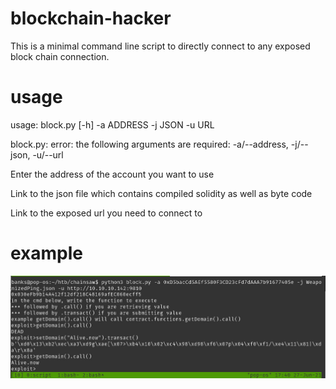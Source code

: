 # blockchain-hacker
This is a minimal command line script to directly connect to any exposed block chain connection. 

# usage
usage: block.py [-h] -a ADDRESS -j JSON -u URL

block.py: error: the following arguments are required: -a/--address, -j/--json, -u/--url

Enter the address of the account you want to use

Link to the json file which contains compiled solidity as well as byte code

Link to the exposed url you need to connect to

# example
![img](output.jpg)

